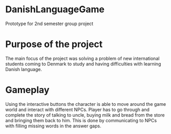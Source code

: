 # DanishLanguageGame

Prototype for 2nd semester group project

# Purpose of the project

The main focus of the project was solving a problem of new international students 
coming to Denmark to study and having difficulties with learning Danish language.

# Gameplay

Using the interactive buttons the character is able to move around the game world
and interact with different NPCs. Player has to go through and complete the story 
of talking to uncle, buying milk and bread from the store and bringing them back
to him. This is done by communicating to NPCs with filling missing words in 
the answer gaps.
